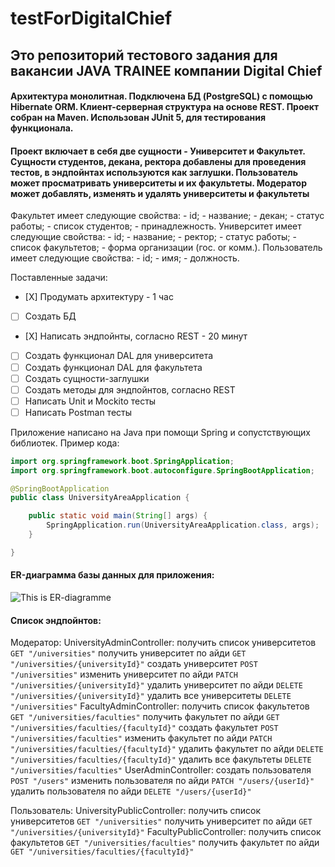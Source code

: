 # testForDigitalChief

## Это репозиторий тестового задания для вакансии JAVA TRAINEE компании Digital Chief
#### Архитектура монолитная. Подключена БД (PostgreSQL) с помощью Hibernate ORM. Клиент-серверная структура на основе REST. Проект собран на Maven. Использован JUnit 5, для тестирования функционала.

#### Проект включает в себя две сущности - Университет и Факультет. Сущности студентов, декана, ректора добавлены для проведения тестов, в эндпойнтах используются как заглушки. Пользователь может просматривать университеты и их факультеты. Модератор может добавлять, изменять и удалять университеты и факультеты
Факультет имеет следующие свойства:
	- id;
	- название;
	- декан;
	- статус работы;
	- список студентов;
	- принадлежность.
Университет имеет следующие свойства:
	- id;
	- название;
	- ректор;
	- статус работы;
	- список факультетов;
	- форма организации (гос. or комм.).
Пользователь имеет следующие свойства:
	- id;
	- имя;
	- должность.

Поставленные задачи:
- [Х] Продумать архитектуру - 1 час 
- [ ] Создать БД 
- [Х] Написать эндпойнты, согласно REST - 20 минут
- [ ] Создать функционал DAL для университета
- [ ] Создать функционал DAL для факультета
- [ ] Создать сущности-заглушки
- [ ] Создать методы для эндпойнтов, согласно REST
- [ ] Написать Unit и Moсkito тесты
- [ ] Написать Postman тесты

Приложение написано на Java при помощи Spring и сопустствующих библиотек. Пример кода:

```java
import org.springframework.boot.SpringApplication;
import org.springframework.boot.autoconfigure.SpringBootApplication;

@SpringBootApplication
public class UniversityAreaApplication {

	public static void main(String[] args) {
		SpringApplication.run(UniversityAreaApplication.class, args);
	}

}
```

#### ER-диаграмма базы данных для приложения:

![This is ER-diagramme]()

#### Список эндпойнтов:

Модератор:
UniversityAdminController:
	получить список университетов
	``` GET "/universities" ```
	получить университет по айди
	``` GET "/universities/{universityId}" ```
	создать университет
	``` POST "/universities" ```
	изменить университет по айди
	``` PATCH "/universities/{universityId}" ```
	удалить университет по айди
	``` DELETE "/universities/{universityId}" ```
	удалить все университеты
	``` DELETE "/universities" ```
FacultyAdminController:
	получить список факультетов
	``` GET "/universities/faculties" ```
	получить факультет по айди
	``` GET "/universities/faculties/{facultyId}" ```
	создать факультет
	``` POST "/universities/faculties" ```
	изменить факультет по айди
	``` PATCH "/universities/faculties/{facultyId}" ```
	удалить факультет по айди
	``` DELETE "/universities/faculties/{facultyId}" ```
	удалить все факультеты
	``` DELETE "/universities/faculties" ```
UserAdminController:
	создать пользователя
	``` POST "/users" ```
	изменить пользователя по айди
	``` PATCH "/users/{userId}" ```
	удалить пользователя по айди
	``` DELETE "/users/{userId}" ```

Пользователь:
UniversityPublicController:
	получить список университетов
	``` GET "/universities" ```
	получить университет по айди
	``` GET "/universities/{universityId}" ```
FacultyPublicController:
	получить список факультетов
	``` GET "/universities/faculties" ```
	получить факультет по айди
	``` GET "/universities/faculties/{facultyId}" ```